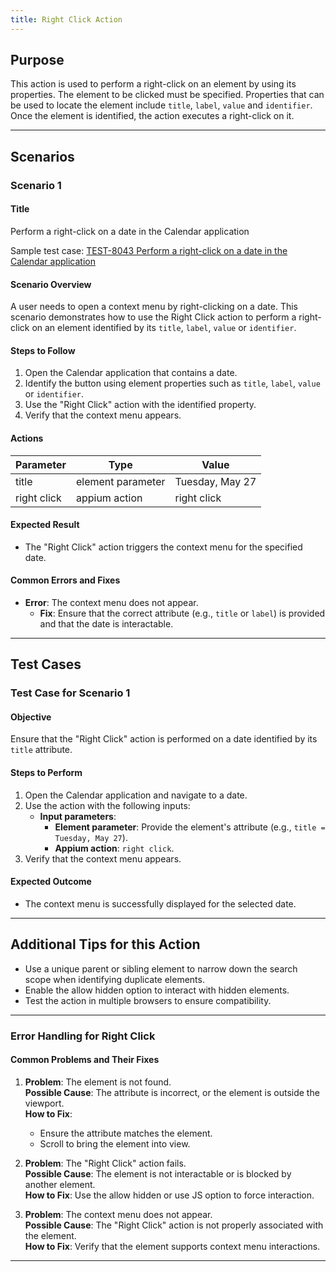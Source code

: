 ```yaml
---
title: Right Click Action
---
```


## Purpose
This action is used to perform a right-click on an element by using its properties. The element to be clicked must be specified. Properties that can be used to locate the element include `title`, `label`, `value` and `identifier`. Once the element is identified, the action executes a right-click on it.

---

## Scenarios

### Scenario 1 

#### Title
Perform a right-click on a date in the Calendar application

Sample test case: [TEST-8043 Perform a right-click on a date in the Calendar application](https://zeuz.zeuz.ai/Home/ManageTestCases/Edit/TEST-8043/)

#### Scenario Overview
A user needs to open a context menu by right-clicking on a date. This scenario demonstrates how to use the Right Click action to perform a right-click on an element identified by its `title`, `label`, `value` or `identifier`.

#### Steps to Follow
1. Open the Calendar application that contains a date.
2. Identify the button using element properties such as `title`, `label`, `value` or `identifier`.
3. Use the "Right Click" action with the identified property.
4. Verify that the context menu appears.

#### Actions

|  Parameter    |  Type               |  Value           |
|---------------|---------------------|------------------|
|  title        |  element parameter  |  Tuesday, May 27 |
|  right click  |  appium action      |  right click     |

#### Expected Result
- The "Right Click" action triggers the context menu for the specified date.

#### Common Errors and Fixes
- **Error**: The context menu does not appear.
  - **Fix**: Ensure that the correct attribute (e.g., `title` or `label`) is provided and that the date is interactable.

---

## Test Cases

### Test Case for Scenario 1

#### Objective
Ensure that the "Right Click" action is performed on a date identified by its `title` attribute.

#### Steps to Perform
1. Open the Calendar application and navigate to a date.
2. Use the action with the following inputs:
   - **Input parameters**:
     - **Element parameter**: Provide the element's attribute (e.g., `title = Tuesday, May 27`).
     - **Appium action**: `right click`.
3. Verify that the context menu appears.

#### Expected Outcome
- The context menu is successfully displayed for the selected date.

---

## Additional Tips for this Action
- Use a unique parent or sibling element to narrow down the search scope when identifying duplicate elements.
- Enable the allow hidden option to interact with hidden elements.
- Test the action in multiple browsers to ensure compatibility.

---

### Error Handling for Right Click

#### Common Problems and Their Fixes
1. **Problem**: The element is not found.  
   **Possible Cause**: The attribute is incorrect, or the element is outside the viewport.  
   **How to Fix**:
   - Ensure the attribute matches the element.
   - Scroll to bring the element into view.

2. **Problem**: The "Right Click" action fails.  
   **Possible Cause**: The element is not interactable or is blocked by another element.  
   **How to Fix**: Use the allow hidden or use JS option to force interaction.

3. **Problem**: The context menu does not appear.  
   **Possible Cause**: The "Right Click" action is not properly associated with the element.  
   **How to Fix**: Verify that the element supports context menu interactions.

---